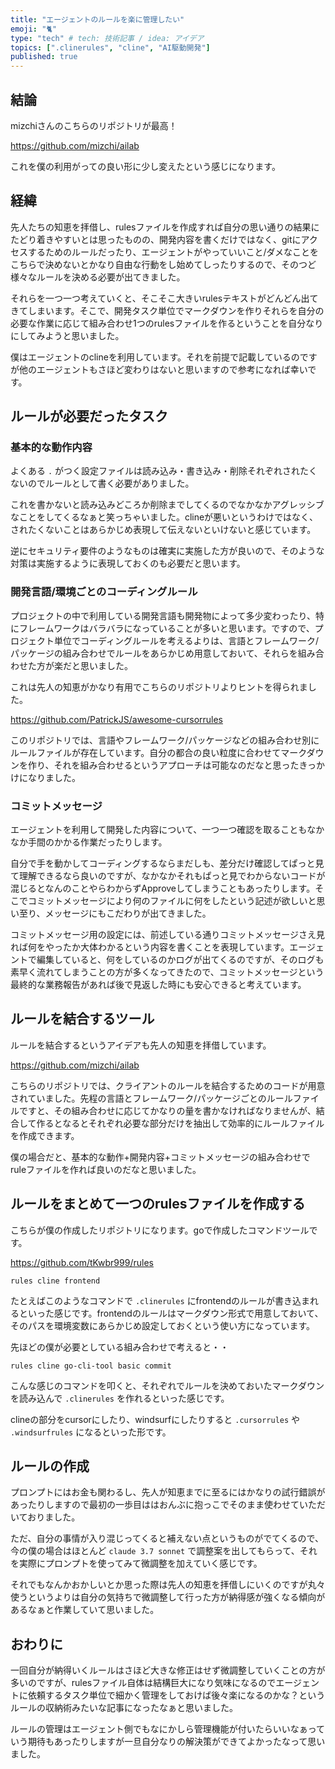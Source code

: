 ```yaml
---
title: "エージェントのルールを楽に管理したい"
emoji: "🐈"
type: "tech" # tech: 技術記事 / idea: アイデア
topics: [".clinerules", "cline", "AI駆動開発"]
published: true
---
```


## 結論
mizchiさんのこちらのリポジトリが最高！

https://github.com/mizchi/ailab

これを僕の利用がっての良い形に少し変えたという感じになります。


## 経緯
先人たちの知恵を拝借し、rulesファイルを作成すれば自分の思い通りの結果にたどり着きやすいとは思ったものの、開発内容を書くだけではなく、gitにアクセスするためのルールだったり、エージェントがやっていいこと/ダメなことをこちらで決めないとかなり自由な行動をし始めてしったりするので、そのつど様々なルールを決める必要が出てきました。

それらを一つ一つ考えていくと、そこそこ大きいrulesテキストがどんどん出てきてしまいます。そこで、開発タスク単位でマークダウンを作りそれらを自分の必要な作業に応じて組み合わせ1つのrulesファイルを作るということを自分なりにしてみようと思いました。

僕はエージェントのclineを利用しています。それを前提で記載しているのですが他のエージェントもさほど変わりはないと思いますので参考になれば幸いです。

## ルールが必要だったタスク
### 基本的な動作内容
よくある `.` がつく設定ファイルは読み込み・書き込み・削除それぞれされたくないのでルールとして書く必要がありました。

これを書かないと読み込みどころか削除までしてくるのでなかなかアグレッシブなことをしてくるなぁと笑っちゃいました。clineが悪いというわけではなく、されたくないことはあらかじめ表現して伝えないといけないと感じています。

逆にセキュリティ要件のようなものは確実に実施した方が良いので、そのような対策は実施するように表現しておくのも必要だと思います。

### 開発言語/環境ごとのコーディングルール
プロジェクトの中で利用している開発言語も開発物によって多少変わったり、特にフレームワークはバラバラになっていることが多いと思います。ですので、プロジェクト単位でコーディングルールを考えるよりは、言語とフレームワーク/パッケージの組み合わせでルールをあらかじめ用意しておいて、それらを組み合わせた方が楽だと思いました。

これは先人の知恵がかなり有用でこちらのリポジトリよりヒントを得られました。

https://github.com/PatrickJS/awesome-cursorrules

このリポジトリでは、言語やフレームワーク/パッケージなどの組み合わせ別にルールファイルが存在しています。自分の都合の良い粒度に合わせてマークダウンを作り、それを組み合わせるというアプローチは可能なのだなと思ったきっかけになりました。

### コミットメッセージ
エージェントを利用して開発した内容について、一つ一つ確認を取ることもなかなか手間のかかる作業だったりします。

自分で手を動かしてコーディングするならまだしも、差分だけ確認してぱっと見て理解できるなら良いのですが、なかなかそれもぱっと見でわからないコードが混じるとなんのことやらわからずApproveしてしまうこともあったりします。そこでコミットメッセージにより何のファイルに何をしたという記述が欲しいと思い至り、メッセージにもこだわりが出てきました。

コミットメッセージ用の設定には、前述している通りコミットメッセージさえ見れば何をやったか大体わかるという内容を書くことを表現しています。エージェントで編集していると、何をしているのかログが出てくるのですが、そのログも素早く流れてしまうことの方が多くなってきたので、コミットメッセージという最終的な業務報告があれば後で見返した時にも安心できると考えています。

## ルールを結合するツール
ルールを結合するというアイデアも先人の知恵を拝借しています。

https://github.com/mizchi/ailab

こちらのリポジトリでは、クライアントのルールを結合するためのコードが用意されていました。先程の言語とフレームワーク/パッケージごとのルールファイルですと、その組み合わせに応じてかなりの量を書かなければなりませんが、結合して作るとなるとそれぞれ必要な部分だけを抽出して効率的にルールファイルを作成できます。

僕の場合だと、基本的な動作+開発内容+コミットメッセージの組み合わせでruleファイルを作れば良いのだなと思いました。

## ルールをまとめて一つのrulesファイルを作成する
こちらが僕の作成したリポジトリになります。goで作成したコマンドツールです。

https://github.com/tKwbr999/rules

```
rules cline frontend
```
たとえばこのようなコマンドで `.clinerules` にfrontendのルールが書き込まれるといった感じです。frontendのルールはマークダウン形式で用意しておいて、そのパスを環境変数にあらかじめ設定しておくという使い方になっています。

先ほどの僕が必要としている組み合わせで考えると・・
```
rules cline go-cli-tool basic commit
```
こんな感じのコマンドを叩くと、それぞれでルールを決めておいたマークダウンを読み込んで `.clinerules` を作れるといった感じです。

clineの部分をcursorにしたり、windsurfにしたりすると `.cursorrules` や `.windsurfrules` になるといった形です。

## ルールの作成
プロンプトにはお金も関わるし、先人が知恵までに至るにはかなりの試行錯誤があったりしますので最初の一歩目ははおんぶに抱っこでそのまま使わせていただいておりました。

ただ、自分の事情が入り混じってくると補えない点というものがでてくるので、今の僕の場合はほとんど `claude 3.7 sonnet` で調整案を出してもらって、それを実際にプロンプトを使ってみて微調整を加えていく感じです。

それでもなんかおかしいとか思った際は先人の知恵を拝借しにいくのですが丸々使うというよりは自分の気持ちで微調整して行った方が納得感が強くなる傾向があるなぁと作業していて思いました。

## おわりに
一回自分が納得いくルールはさほど大きな修正はせず微調整していくことの方が多いのですが、rulesファイル自体は結構巨大になり気味になるのでエージェントに依頼するタスク単位で細かく管理をしておけば後々楽になるのかな？というルールの収納術みたいな記事になったなぁと思いました。

ルールの管理はエージェント側でもなにかしら管理機能が付いたらいいなぁっていう期待もあったりしますが一旦自分なりの解決策ができてよかったなって思いました。